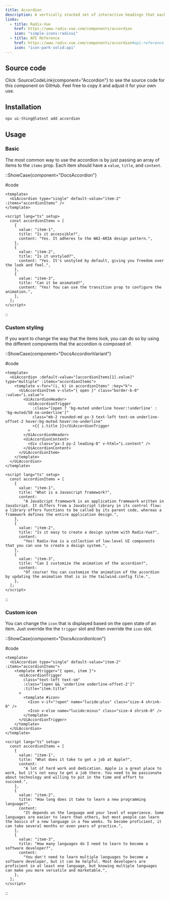```yaml
---
title: Accordion
description: A vertically stacked set of interactive headings that each reveal an associated section of content.
links:
  - title: Radix-Vue
    href: https://www.radix-vue.com/components/accordion
    icon: "simple-icons:radixui"
  - title: API Reference
    href: https://www.radix-vue.com/components/accordion#api-reference
    icon: "icon-park-solid:api"
---
```


## Source code

Click :SourceCodeLink{component="Accordion"} to see the source code for this component on GitHub. Feel free to copy it and adjust it for your own use.

## Installation

```bash
npx ui-thing@latest add accordion
```

## Usage

### Basic

The most common way to use the accordion is by just passing an array of items to the `items` prop. Each item should have a `value`, `title`, and `content`.

::ShowCase{component="DocsAccordion"}

#code

```vue [DocsAccordion.vue]
<template>
  <UiAccordion type="single" default-value="item-2" :items="accordionItems" />
</template>

<script lang="ts" setup>
  const accordionItems = [
    {
      value: "item-1",
      title: "Is it accessible?",
      content: "Yes. It adheres to the WAI-ARIA design pattern.",
    },
    {
      value: "item-2",
      title: "Is it unstyled?",
      content: "Yes. It's unstyled by default, giving you freedom over the look and feel.",
    },
    {
      value: "item-3",
      title: "Can it be animated?",
      content: "Yes! You can use the transition prop to configure the animation.",
    },
  ];
</script>
```

::

### Custom styling

If you want to change the way that the items look, you can do so by using the different components that the accordion is composed of.

::ShowCase{component="DocsAccordionVariant"}

#code

```vue [DocsAccordionVariant.vue]
<template>
  <UiAccordion :default-value="[accordionItems[1].value]" type="multiple" :items="accordionItems">
    <template v-for="(i, k) in accordionItems" :key="k">
      <UiAccordionItem v-slot="{ open }" class="border-b-0" :value="i.value">
        <UiAccordionHeader>
          <UiAccordionTrigger
            :class="[open ? 'bg-muted underline hover:!underline' : 'bg-muted/50 no-underline']"
            class="mb-2 rounded-md px-3 text-left text-sm underline-offset-2 hover:bg-muted hover:no-underline"
            >{{ i.title }}</UiAccordionTrigger
          >
        </UiAccordionHeader>
        <UiAccordionContent>
          <div class="px-3 py-2 leading-8" v-html="i.content" />
        </UiAccordionContent>
      </UiAccordionItem>
    </template>
  </UiAccordion>
</template>

<script lang="ts" setup>
  const accordionItems = [
    {
      value: "item-1",
      title: "What is a Javascript framework?",
      content:
        "A JavaScript framework is an application framework written in JavaScript. It differs from a JavaScript library in its control flow: a library offers functions to be called by its parent code, whereas a framework defines the entire application design.",
    },
    {
      value: "item-2",
      title: "Is it easy to create a design system with Radix-Vue?",
      content:
        "Yes! Radix-Vue is a collection of low-level UI components that you can use to create a design system.",
    },
    {
      value: "item-3",
      title: "Can I customize the animation of the accordion?",
      content:
        "Of course! You can customize the animation of the accordion by updating the animation that is in the tailwind.config file.",
    },
  ];
</script>
```

::

### Custom icon

You can change the `icon` that is displayed based on the open state of an item. Just override the the `trigger` slot and then override the `icon` slot.

::ShowCase{component="DocsAccordionIcon"}

#code

```vue [DocsAccordionIcon.vue]
<template>
  <UiAccordion type="single" default-value="item-2" :items="accordionItems">
    <template #trigger="{ open, item }">
      <UiAccordionTrigger
        class="text-left text-sm"
        :class="[open && 'underline underline-offset-2']"
        :title="item.title"
      >
        <template #icon>
          <Icon v-if="!open" name="lucide:plus" class="size-4 shrink-0" />
          <Icon v-else name="lucide:minus" class="size-4 shrink-0" />
        </template>
      </UiAccordionTrigger>
    </template>
  </UiAccordion>
</template>

<script lang="ts" setup>
  const accordionItems = [
    {
      value: "item-1",
      title: "What does it take to get a job at Apple?",
      content:
        "A lot of hard work and dedication. Apple is a great place to work, but it's not easy to get a job there. You need to be passionate about technology and willing to put in the time and effort to succeed.",
    },
    {
      value: "item-2",
      title: "How long does it take to learn a new programming language?",
      content:
        "It depends on the language and your level of experience. Some languages are easier to learn than others, but most people can learn the basics of a new language in a few weeks. To become proficient, it can take several months or even years of practice.",
    },
    {
      value: "item-3",
      title: "How many languages do I need to learn to become a software developer?",
      content:
        "You don't need to learn multiple languages to become a software developer, but it can be helpful. Most developers are proficient in at least one language, but knowing multiple languages can make you more versatile and marketable.",
    },
  ];
</script>
```

::
